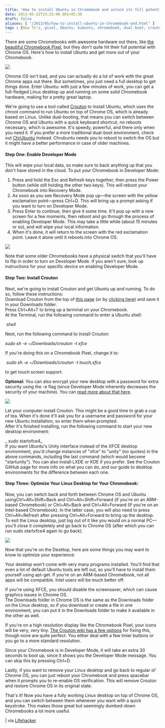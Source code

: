 ```yaml
---
title: 'How to install Ubuntu in Chromebook and unlock its full potential'
date: 2013-05-22T23:25:00.001+05:30
draft: false
aliases: [ "/2013/05/how-to-install-ubuntu-in-chromebook-and.html" ]
tags : [How To's, pixel, Ubuntu, kubuntu, chromebook, dual boot, crouton, lubuntu, chrubuntu, xubuntu]
---
```


There are some Chromebooks with awesome hardware out there, like [the beautiful Chromebook Pixel](https://gizmodo.com/5986747/google-chromebook-pixel-awesome-just-not-1300-worth-of-awesome), but they don't quite hit their full potential with Chrome OS. Here's how to install Ubuntu and get more out of your Chromebook.  

  

[![](https://3.bp.blogspot.com/-7zi1u1YdR-k/UZ0F6hh496I/AAAAAAAABfs/zwho66Ztt8E/s640/ubuntu+chromebook+linux.jpg)](https://3.bp.blogspot.com/-7zi1u1YdR-k/UZ0F6hh496I/AAAAAAAABfs/zwho66Ztt8E/s1600/ubuntu+chromebook+linux.jpg)

  

Chrome OS isn't bad, and you can actually do a lot of work with the great Chrome apps out there. But sometimes, you just need a full desktop to get things done. Enter Ubuntu: with just a few minutes of work, you can get a full-fledged Linux desktop up and running on some solid Chromebook hardware, making for a pretty great laptop.  

  

We're going to use a tool called [Crouton](httpss://github.com/dnschneid/crouton) to install Ubuntu, which uses the chroot command to run Ubuntu on top of Chrome OS, which is already based on Linux. Unlike dual-booting, that means you can switch between Chrome OS and Ubuntu with a quick keyboard shortcut, no reboots necessary, which is awesome. It's speedy, powerful, and there only when you need it. If you prefer a more traditional dual-boot environment, check out [ChrUbuntu](https://chromeos-cr48.blogspot.fr/) instead. Chrubuntu needs you to reboot to switch the OS but it might have a better performance in case of older machines.  

  

#### Step One: Enable Developer Mode

This will wipe your local data, so make sure to back anything up that you don't have stored in the cloud. To put your Chromebook in Developer Mode:  

  

1.  Press and hold the Esc and Refresh keys together, then press the Power button (while still holding the other two keys). This will reboot your Chromebook into Recovery Mode.
2.  As soon as you see Recovery Mode pop up—the screen with the yellow exclamation point—press Ctrl+D. This will bring up a prompt asking if you want to turn on Developer Mode.
3.  Press Enter to continue, then give it some time. It'll pop up with a new screen for a few moments, then reboot and go through the process of enabling Developer Mode. This may take a little while (about 15 minutes or so), and will wipe your local information.
4.  When it's done, it will return to the screen with the red exclamation point. Leave it alone until it reboots into Chrome OS.

  

![](https://img.gawkerassets.com/img/18od6wnzwo855jpg/ku-xlarge.jpg)  
  
Note that some older Chromebooks have a physical switch that you'll have to flip in order to turn on Developer Mode. If you aren't sure, look up instructions for your specific device on enabling Developer Mode.

  

#### Step Two: Install Crouton

  
Next, we're going to install Crouton and get Ubuntu up and running. To do so, follow these instructions:  
Download Crouton from the top of [this page](httpss://github.com/dnschneid/crouton) (or by [clicking here](https://goo.gl/fd3zc)) and save it in your Downloads folder.  
Press Ctrl+Alt+T to bring up a terminal on your Chromebook.  
At the Terminal, run the following command to enter a Ubuntu shell:

 _shell_

Next, run the following command to install Crouton: 

_sudo sh -e ~/Downloads/crouton -t xfce_

If you're doing this on a Chromebook Pixel, change it to:

 _sudo sh -e ~/Downloads/crouton -t touch,xfce_

to get touch screen support. 

  

**Optional:** You can also encrypt your new desktop with a password for extra security using the -e flag (since Developer Mode inherently decreases the security of your machine). You can [read more about that here](httpss://github.com/dnschneid/crouton/blob/master/README.md).

  

![](https://img.gawkerassets.com/img/18od7bereiqoljpg/ku-xlarge.jpg)

  

  
Let your computer install Crouton. This might be a good time to grab a cup of tea. When it's done it'll ask you for a username and password for your new Ubuntu installation, so enter them when prompted.  
After it's finished installing, run the following command to start your new desktop environment:

_ sudo startxfce4_  
If you want Ubuntu's Unity interface instead of the XFCE desktop environment, you'd change instances of "xfce" to "unity" (no quotes) in the above commands, including the last command (which would become "startunity"). You can also install LXDE or KDE if you prefer. See the Crouton GitHub page for more info on what you can do, and our guide to desktop environments for the difference between each one.

#### Step Three: Optimize Your Linux Desktop for Your Chromebook:

Now, you can switch back and forth between Chrome OS and Ubuntu usingCtrl+Alt+Shift+Back and Ctrl+Alt+Shift+Forward (if you're on an ARM-based Chromebook) or Ctrl+Alt+Back and Ctrl+Alt+Forward (If you're on an Intel-based Chromebook). In the latter case, you will also need to press Ctrl+Alt+Refresh after pressing Ctrl+Alt+Forward to bring up the desktop. To exit the Linux desktop, just log out of it like you would on a normal PC—you'll close it completely and go back to Chrome OS (after which you can run sudo startxfce4 again to go back).  
  
![](https://img.gawkerassets.com/img/18od7dtknfi1zjpg/ku-xlarge.jpg)  
  
Now that you're on the Desktop, here are some things you may want to know to optimize your experience:  
  
Your desktop won't come with very many programs installed. You'll find that even a lot of default Ubuntu tools are left out, so you'll have to install them yourself using apt-get. If you're on an ARM-based Chromebook, not all apps will be compatible. Intel users will be much better off.  
  
If you're using XFCE, you should disable the screensaver, which can cause graphics issues in Chrome OS.  
The Downloads folder in Chrome OS is the same as the Downloads folder on the Linux desktop, so if you download or create a file in one environment, you can put it in the Downloads folder to make it available in the other as well.  
  
If you're on a high resolution display like the Chromebook Pixel, your icons will be very, very tiny. [The Crouton wiki has a few options](httpss://github.com/dnschneid/crouton/wiki/Chromebook-Pixel) for fixing this, though none are quite perfect. You either deal with a few tinier buttons or you go to a more standard resolution.  
  
Since your Chromebook is in Developer Mode, it will take an extra 30 seconds to boot up, since it shows you the Developer Mode message. You can skip this by pressing Ctrl+D.  
  
Lastly, if you want to remove your Linux desktop and go back to regular ol' Chrome OS, you can just reboot your Chromebook and press spacebar when it prompts you to re-enable OS verification. This will remove Crouton and restore Chrome OS in its original state.  
  
That's it! Now you have a fully working Linux desktop on top of Chrome OS, and you can switch between them whenever you want with a quick keystroke. This makes those great but seemingly dumbed-down Chromebooks a lot more useful.  
  

| via [Lifehacker](https://lifehacker.com/how-to-install-linux-on-a-chromebook-and-unlock-its-ful-509039343)